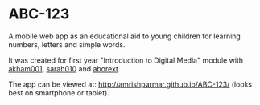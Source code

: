 ABC-123
==============

A mobile web app as an educational aid to young children for learning numbers, letters and simple words.

It was created for first year "Introduction to Digital Media" module with [akham001](https://github.com/akham001), [sarah010](https://github.com/sarah010) and [aborext](https://github.com/aborext).

The app can be viewed at: http://amrishparmar.github.io/ABC-123/ (looks best on smartphone or tablet).
